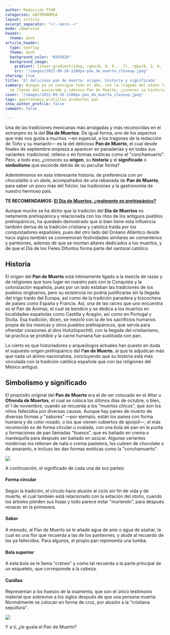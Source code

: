 ```yaml
---
author: Redacción TYSM
categories: GASTRONOMIA
layout: article
excerpt_separator: "<!--more-->"
mode: immersive
header:
  theme: dark
article_header:
  type: overlay
  theme: dark
  background_color: "#203028"
  background_image:
    gradient: linear-gradient(1deg, rgba(0, 0, 0 , .7), rgba(8, 3, 8, .9))
    src: "/images/2022-09-26-1280px-pan_de_muerto_closeup.jpeg"
sharing: true
title: 'El delicioso pan de muerto: origen, historia y significado'
summary: Aunque ya se consigue todo el año, con la llegada del otoño las panaderías
  se llenan del azucarado y sabroso Pan de Muerto, ¿conoces su historia y simbolismo?
cover: "/images/2022-09-26-1280px-pan_de_muerto_closeup.jpeg"
tags: gastronomia platillos productos pan
show_author_profile: false
comment: false

---
```

Una de las tradiciones mexicanas más arraigadas y más reconocidas en el extranjero es la del **Día de Muertos**. De igual forma, uno de los aspectos que más nos gusta a muchos —en especial, a los tragones de la redacción de Toño y su mariachi— es la del delicioso **Pan de Muerto**, el cual desde finales de septiembre empieza a aparecer en panaderías y en todas sus variantes: tradicional, relleno o en formas exóticas como el "conchamuerto". Pero, a todo eso, ¿conoces su **origen**, su **historia** y el **significado** o **simbolismo** que esconde detrás de su peculiar forma?

Adentrémonos en esta interesante historia, de preferencia con un chocolatito o un atole, acompañados de una rebanada de **Pan de Muerto**, para saber un poco más del folclor, las tradiciones y la gastronomía de nuestro hermoso país.

**TE RECOMENDAMOS:** [**El Día de Muertos, ¿realmente es prehispánico?**](https://blog.tonoysumariachi.com/mexicanisimos/2022/10/11/el-dia-de-muertos-realmente-es-prehispanico.html)

Aunque mucho se ha dicho que la tradición del **Día de Muertos** es netamente prehispánica y relacionada con los ritos de los antiguos pueblos prehispánicos, ha quedado demostrado que si bien tiene esta influencia también deriva de la tradición cristiana y católica traída por los conquistadores españoles, pues del otro lado del Océano Atlántico desde hace siglos también se conmemoran festividades similares en cementerios y panteones, además de que se montan altares dedicados a los muertos, y de que el Día de los Fieles Difuntos forma parte del santoral católico.

## Historia

El origen del **Pan de Muerto** está íntimamente ligado a la mezcla de razas y de religiones que tuvo lugar en nuestro país con la Conquista y la colonización española, pues por un lado estaban las tradiciones de los pueblos originarios, pero su existencia no podría justificarse sin la llegada del trigo traído del Europa, así como de la tradición panadera y bizcochera de países como España y Francia. Así, una de las raíces que uno encuentra es el Pan de Ánimas, el cual se bendice y se dedica a los muertos en localidades españolas como Castilla y Aragón, así como en Portugal y Sicilia. Esa tradición, dicen, se mezcló con la de los sacrificios humanos propia de los mexicas y otros pueblos prehispánicos, que servía para ofrendar corazones al dios Huitzilopochtli; con la llegada del cristianismo, tal practica se prohibió y la carne humana fue sustituida con pan.

Lo cierto es que historiadores y arqueólogos actuales han puesto en duda el supuesto origen prehispánico del P**an de Muerto**, al que le adjudican más que nada un ánimo nacionalista, concluyendo que su historia está más vinculada con la tradición católica española que con las religiones del México antiguo.

## Simbolismo y significado

El propósito original del **Pan de Muerto** era el de ser colocado en el Altar u **Ofrenda de Muertos**, el cual se coloca los últimos días de octubre, o bien, el 1 de noviembre, cuando se recuerda a los "muertos chicos", que son los niños fallecidos por diversas causas. Aunque hay panes de muerto de diversas formas y "sabores" —por ejemplo, están los panes con forma humana y de color rosado, o los que vienen cubiertos de ajonjolí—, el más reconocido es de forma circular u ovalada, con una bola de pan en la punta y formaciones de pan llamadas "huesos", que es bañado en crema o mantequilla para después ser bañado en azúcar. Algunas variantes modernas los rellenan de nata o crema pastelera, los cubren de chocolate o de amaranto, e incluso les dan formas exóticas como la "conchamuerto".

![](https://upload.wikimedia.org/wikipedia/commons/thumb/3/31/Entrega_de_pan_de_muerto_2992_%2845336985534%29.jpg/1024px-Entrega_de_pan_de_muerto_2992_%2845336985534%29.jpg)

A continuación, el significado de cada una de sus partes:

#### Forma circular

Según la tradición, el círculo hace alusión al ciclo sin fin de vida y de muerte, el cual también está relacionado con la estación del otoño, cuando los árboles pierden sus hojas y todo parece estar "muriendo", para después renacer en la primavera.

#### Sabor

A menudo, al Pan de Muerto se le añade agua de anís o agua de azahar, la cual es una flor que recuerda a las de los panteones, y alude al recuerdo de los ya fallecidos. Para algunos, el propio pan representa una tumba.

#### Bola superior

A esta bola se le llama "cráneo" y como tal recuerda a la parte principal de un esqueleto, que corresponde a la cabeza.

#### Canillas

Representan a los huesos de la osamenta, que son el único testimonio material que sobrevive a los siglos después de que una persona muerta. Normalmente se colocan en forma de cruz, por alusión a la "cristiana sepultura".

![](https://upload.wikimedia.org/wikipedia/commons/thumb/a/af/Pan_de_Muerto_-_4115486988.jpg/1024px-Pan_de_Muerto_-_4115486988.jpg)

Y a ti, ¿te gusta el Pan de Muerto?